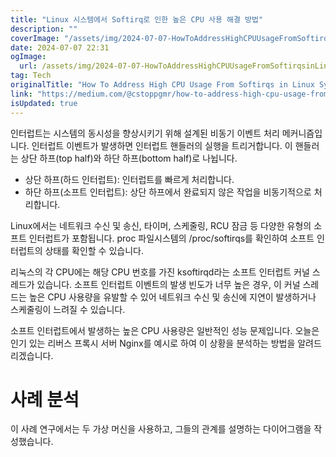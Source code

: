 ```yaml
---
title: "Linux 시스템에서 Softirq로 인한 높은 CPU 사용 해결 방법"
description: ""
coverImage: "/assets/img/2024-07-07-HowToAddressHighCPUUsageFromSoftirqsinLinuxSystems_0.png"
date: 2024-07-07 22:31
ogImage: 
  url: /assets/img/2024-07-07-HowToAddressHighCPUUsageFromSoftirqsinLinuxSystems_0.png
tag: Tech
originalTitle: "How To Address High CPU Usage From Softirqs in Linux Systems"
link: "https://medium.com/@cstoppgmr/how-to-address-high-cpu-usage-from-softirqs-in-linux-systems-8216ce1f9755"
isUpdated: true
---
```






인터럽트는 시스템의 동시성을 향상시키기 위해 설계된 비동기 이벤트 처리 메커니즘입니다. 인터럽트 이벤트가 발생하면 인터럽트 핸들러의 실행을 트리거합니다. 이 핸들러는 상단 하프(top half)와 하단 하프(bottom half)로 나뉩니다.

- 상단 하프(하드 인터럽트): 인터럽트를 빠르게 처리합니다.
- 하단 하프(소프트 인터럽트): 상단 하프에서 완료되지 않은 작업을 비동기적으로 처리합니다.

Linux에서는 네트워크 수신 및 송신, 타이머, 스케줄링, RCU 잠금 등 다양한 유형의 소프트 인터럽트가 포함됩니다. proc 파일시스템의 /proc/softirqs를 확인하여 소프트 인터럽트의 상태를 확인할 수 있습니다.

<div class="content-ad"></div>

리눅스의 각 CPU에는 해당 CPU 번호를 가진 ksoftirqd라는 소프트 인터럽트 커널 스레드가 있습니다. 소프트 인터럽트 이벤트의 발생 빈도가 너무 높은 경우, 이 커널 스레드는 높은 CPU 사용량을 유발할 수 있어 네트워크 수신 및 송신에 지연이 발생하거나 스케줄링이 느려질 수 있습니다.

소프트 인터럽트에서 발생하는 높은 CPU 사용량은 일반적인 성능 문제입니다. 오늘은 인기 있는 리버스 프록시 서버 Nginx를 예시로 하여 이 상황을 분석하는 방법을 알려드리겠습니다.

# 사례 분석

이 사례 연구에서는 두 가상 머신을 사용하고, 그들의 관계를 설명하는 다이어그램을 작성했습니다.